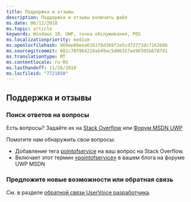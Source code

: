 ```yaml
---
title: Поддержка и отзывы
description: Поддержка и отзывы включить файл
ms.date: 06/12/2018
ms.topic: article
keywords: Windows 10, UWP, точка обслуживания, POS
ms.localizationpriority: medium
ms.openlocfilehash: 869ee88eea6161f8d308f2e5cd72773dc7162b0b
ms.sourcegitcommit: 681c70f964210ab49ac5d06357ae96505bb78741
ms.translationtype: MT
ms.contentlocale: ru-RU
ms.lasthandoff: 11/26/2018
ms.locfileid: "7721850"
---
```

## <a name="support-and-feedback"></a>Поддержка и отзывы

### <a name="find-answers-to-your-questions"></a>Поиск ответов на вопросы

Есть вопросы? Задайте их на [Stack Overflow](https://aka.ms/pos-stackoverflow) или [Форум MSDN UWP](https://aka.ms/pos-msdn-uwpforum)

Помогите нам обнаружить свои вопросы:
- Добавление тега [pointofservice](https://aka.ms/pos-stackoverflow) на ваш вопрос на Stack Overflow. 
- Включает этот термин [«pointofservice»](https://aka.ms/pos-msdn-uwpforum) в вашем блога на форуме UWP MSDN

### <a name="make-feature-suggestions-or-give-feedback"></a>Предложите новые возможности или обратная связь
См. в разделе [обратной связи UserVoice разработчика](https://wpdev.uservoice.com/forums/110705-universal-windows-platform?category_id=202594).